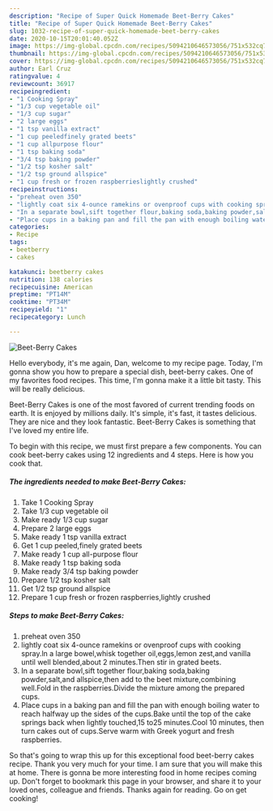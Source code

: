 ```yaml
---
description: "Recipe of Super Quick Homemade Beet-Berry Cakes"
title: "Recipe of Super Quick Homemade Beet-Berry Cakes"
slug: 1032-recipe-of-super-quick-homemade-beet-berry-cakes
date: 2020-10-15T20:01:40.052Z
image: https://img-global.cpcdn.com/recipes/5094210646573056/751x532cq70/beet-berry-cakes-recipe-main-photo.jpg
thumbnail: https://img-global.cpcdn.com/recipes/5094210646573056/751x532cq70/beet-berry-cakes-recipe-main-photo.jpg
cover: https://img-global.cpcdn.com/recipes/5094210646573056/751x532cq70/beet-berry-cakes-recipe-main-photo.jpg
author: Earl Cruz
ratingvalue: 4
reviewcount: 36917
recipeingredient:
- "1 Cooking Spray"
- "1/3 cup vegetable oil"
- "1/3 cup sugar"
- "2 large eggs"
- "1 tsp vanilla extract"
- "1 cup peeledfinely grated beets"
- "1 cup allpurpose flour"
- "1 tsp baking soda"
- "3/4 tsp baking powder"
- "1/2 tsp kosher salt"
- "1/2 tsp ground allspice"
- "1 cup fresh or frozen raspberrieslightly crushed"
recipeinstructions:
- "preheat oven 350"
- "lightly coat six 4-ounce ramekins or ovenproof cups with cooking spray.ln a large bowel,whisk together oil,eggs,lemon zest,and vanilla until well blended,about 2 minutes.Then stir in grated beets."
- "In a separate bowl,sift together flour,baking soda,baking powder,salt,and allspice,then add to the beet mixture,combining well.Fold in the raspberries.Divide the mixture among the prepared cups."
- "Place cups in a baking pan and fill the pan with enough boiling water to reach halfway up the sides of the cups.Bake until the top of the cake springs back when lightly touched,15 to25 minutes.Cool 10 minutes, then turn cakes out of cups.Serve warm with Greek yogurt and fresh raspberries."
categories:
- Recipe
tags:
- beetberry
- cakes

katakunci: beetberry cakes 
nutrition: 138 calories
recipecuisine: American
preptime: "PT14M"
cooktime: "PT34M"
recipeyield: "1"
recipecategory: Lunch

---
```



![Beet-Berry Cakes](https://img-global.cpcdn.com/recipes/5094210646573056/751x532cq70/beet-berry-cakes-recipe-main-photo.jpg)

Hello everybody, it's me again, Dan, welcome to my recipe page. Today, I'm gonna show you how to prepare a special dish, beet-berry cakes. One of my favorites food recipes. This time, I'm gonna make it a little bit tasty. This will be really delicious.



Beet-Berry Cakes is one of the most favored of current trending foods on earth. It is enjoyed by millions daily. It's simple, it's fast, it tastes delicious. They are nice and they look fantastic. Beet-Berry Cakes is something that I've loved my entire life.


To begin with this recipe, we must first prepare a few components. You can cook beet-berry cakes using 12 ingredients and 4 steps. Here is how you cook that.

<!--inarticleads1-->

##### The ingredients needed to make Beet-Berry Cakes:

1. Take 1 Cooking Spray
1. Take 1/3 cup vegetable oil
1. Make ready 1/3 cup sugar
1. Prepare 2 large eggs
1. Make ready 1 tsp vanilla extract
1. Get 1 cup peeled,finely grated beets
1. Make ready 1 cup all-purpose flour
1. Make ready 1 tsp baking soda
1. Make ready 3/4 tsp baking powder
1. Prepare 1/2 tsp kosher salt
1. Get 1/2 tsp ground allspice
1. Prepare 1 cup fresh or frozen raspberries,lightly crushed




<!--inarticleads2-->

##### Steps to make Beet-Berry Cakes:

1. preheat oven 350
1. lightly coat six 4-ounce ramekins or ovenproof cups with cooking spray.ln a large bowel,whisk together oil,eggs,lemon zest,and vanilla until well blended,about 2 minutes.Then stir in grated beets.
1. In a separate bowl,sift together flour,baking soda,baking powder,salt,and allspice,then add to the beet mixture,combining well.Fold in the raspberries.Divide the mixture among the prepared cups.
1. Place cups in a baking pan and fill the pan with enough boiling water to reach halfway up the sides of the cups.Bake until the top of the cake springs back when lightly touched,15 to25 minutes.Cool 10 minutes, then turn cakes out of cups.Serve warm with Greek yogurt and fresh raspberries.




So that's going to wrap this up for this exceptional food beet-berry cakes recipe. Thank you very much for your time. I am sure that you will make this at home. There is gonna be more interesting food in home recipes coming up. Don't forget to bookmark this page in your browser, and share it to your loved ones, colleague and friends. Thanks again for reading. Go on get cooking!
